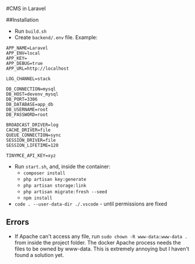 #CMS in Laravel

##Installation
- Run `build.sh`
- Create `backend/.env` file. Example:
```
APP_NAME=Laravel
APP_ENV=local
APP_KEY=
APP_DEBUG=true
APP_URL=http://localhost

LOG_CHANNEL=stack

DB_CONNECTION=mysql
DB_HOST=devenv_mysql
DB_PORT=3306
DB_DATABASE=app_db
DB_USERNAME=root
DB_PASSWORD=root

BROADCAST_DRIVER=log
CACHE_DRIVER=file
QUEUE_CONNECTION=sync
SESSION_DRIVER=file
SESSION_LIFETIME=120

TINYMCE_API_KEY=xyz
```
- Run `start.sh`, and, inside the container:
    - `composer install`
    - `php artisan key:generate`
    - `php artisan storage:link`
    - `php artisan migrate:fresh --seed`
    - `npm install`
- `code . --user-data-dir ./.vscode` - until permissions are fixed

## Errors

- If Apache can't access any file, run `sudo chown -R www-data:www-data .` from inside the project folder. The docker Apache process needs the files to be owned by www-data. This is extremely annoying but I haven't found a solution yet.
